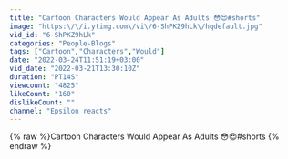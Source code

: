 ```yaml
---
title: "Cartoon Characters Would Appear As Adults 😳😍#shorts"
image: "https:\/\/i.ytimg.com\/vi\/6-ShPKZ9hLk\/hqdefault.jpg"
vid_id: "6-ShPKZ9hLk"
categories: "People-Blogs"
tags: ["Cartoon","Characters","Would"]
date: "2022-03-24T11:51:19+03:00"
vid_date: "2022-03-21T13:30:10Z"
duration: "PT14S"
viewcount: "4825"
likeCount: "160"
dislikeCount: ""
channel: "Epsilon reacts"
---
```

{% raw %}Cartoon Characters Would Appear As Adults 😳😍#shorts {% endraw %}
